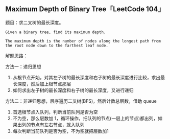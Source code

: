 ## Maximum Depth of Binary Tree「LeetCode 104」

题目：求二叉树的最长深度。

```
Given a binary tree, find its maximum depth.

The maximum depth is the number of nodes along the longest path from the root node down to the farthest leaf node.
```

解题思路：

方法一：递归思想

1. 从根节点开始，对其左子树的最长深度和右子树的最长深度进行比较，求出最长深度，然后加上根节点那层
2. 如何求出左子树的最长深度和右子树的最长深度，又进行递归

方法二：非递归思想，层序遍历二叉树(BFS)，然后计数总层数，借助 queue

1. 首选根节点入队列，判断当前队列是否为空
2. 不为空，那么层数加 1，循环操作，把队列的节点(一层上的节点)都出列，如果出列的节点有左右节点，就入队列
3. 每次判断当前队列是否为空，不为空就把层数加1

